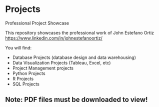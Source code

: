 # Projects
Professional Project Showcase

This repository showcases the professional work of John Estefano Ortiz 
https://www.linkedin.com/in/johnestefanoortiz/

You will find:
- Database Projects (database design and data warehousing)
- Data Visualization Projects (Tableau, Excel, etc)
- Project Management projects
- Python Projects
- R Projects
- SQL Projects

## Note: PDF files must be downloaded to view!
